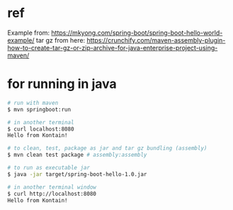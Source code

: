 # ref
Example from: https://mkyong.com/spring-boot/spring-boot-hello-world-example/
tar gz from here: https://crunchify.com/maven-assembly-plugin-how-to-create-tar-gz-or-zip-archive-for-java-enterprise-project-using-maven/

# for running in java
```bash
# run with maven
$ mvn springboot:run

# in another terminal
$ curl localhost:8080
Hello from Kontain!

# to clean, test, package as jar and tar gz bundling (assembly)
$ mvn clean test package # assembly:assembly

# to run as executable jar
$ java -jar target/spring-boot-hello-1.0.jar

# in another terminal window
$ curl http://localhost:8080
Hello from Kontain!
